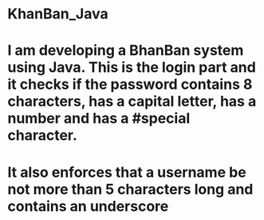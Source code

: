 # KhanBan_Java
# I am developing a BhanBan system using Java. This is the login part and it checks if the password contains 8 characters, has a capital letter, has a number and has a #special character.
# It also enforces that a username be not more than 5 characters long and contains an underscore
